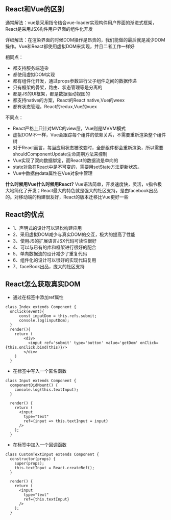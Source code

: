 ## React和Vue的区别
通常解法：vue是采用指令结合vue-loader实现构件用户界面的渐进式框架，React是采用JSX构件用户界面的组件化开发

详细解法：在渲染界面的时候DOM操作是昂贵的，我们能做的最后就是减少DOM操作。Vue和React都使用虚拟DOM来实现，并且二者工作一样好

相同点：
+ 都支持服务端渲染
+ 都使用虚拟DOM实现
+ 都有组件化开发，通过props参数进行父子组件之间的数据传递
+ 只有框架的骨架，路由、状态管理等是分离的
+ 都是JS的UI框架，都是数据驱动视图的
+ 都支持native的方案，React的React native,Vue的weex
+ 都有状态管理，React的redux,Vue的vuex

不同点：
+ React严格上只针对MVC的view层，Vue则是MVVM模式
+ 虚拟DOM不一样，Vue会跟踪每个组件的依赖关系，不需要重新渲染整个组件树
+ 对于React而言，每当应用状态被改变时，全部组件都会重新渲染，所以需要shouldComponentUpdate生命周期方法来控制
+ Vue实现了双向数据绑定，而React的数据流是单向的
+ state对象在React中是不可变的，需要用setState方法更新状态。
+ Vue中数据由data属性在Vue对象中管理

**什么时候用Vue什么时候用React?**
Vue语法简单，开发速度快，灵活，v指令极大地简化了开发；React最大的特色就是强大的社区支持，是由facebook出品的。对移动端的构建很友好，React的版本迁移比Vue更好一些

## React的优点
+ 1、声明式的设计可以轻松构建应用
+ 2、采用虚拟DOM减少与真实DOM的交互，极大的提高了性能
+ 3、使用JS的扩展语言JSX代码可读性很好
+ 4、可以与已有的库和框架进行很好的配合
+ 5、单向数据流的设计减少了重复代码
+ 6、组件化的设计可以很好的实现代码复用
+ 7、faceBook出品，庞大的社区支持

## React怎么获取真实DOM
+ 通过在标签中添加ref属性
```JS
class Index extends Component {
  onClick(event){
      const inputDom = this.refs.submit;
      console.log(inputDom);
  }
  render(){
    return (
        <div>
          <input ref='submit' type='button' value='getDom' onClick={this.onClick.bind(this)}/>
        </div>
    )
  }
```
+ 在标签中写入一个匿名函数
```JS
class Input extends Component {
  componentDidMount() {
    console.log(this.textInput);
  }
 
  render() {
    return (
      <input
        type="text"
        ref={input => this.textInput = input}
      />
    );
  }
```
+ 在标签中加入一个回调函数
```JS
class CustomTextInput extends Component {
  constructor(props) {
    super(props);
    this.textInput = React.createRef();
  }
 
  render() {
    return (
      <input
        type="text"
        ref={this.textInput}
      />
    );
  }
```